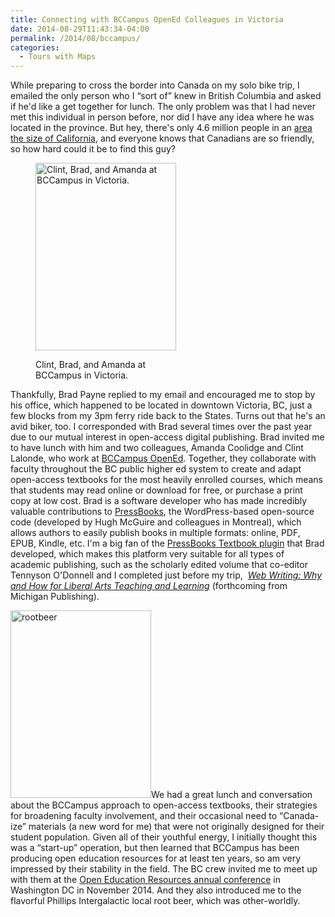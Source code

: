 ```yaml
---
title: Connecting with BCCampus OpenEd Colleagues in Victoria
date: 2014-08-29T11:43:34-04:00
permalink: /2014/08/bccampus/
categories:
  - Tours with Maps
---
```

While preparing to cross the border into Canada on my solo bike trip, I emailed the only person who I &#8220;sort of&#8221; knew in British Columbia and asked if he'd like a get together for lunch. The only problem was that I had never met this individual in person before, nor did I have any idea where he was located in the province. But hey, there's only 4.6 million people in an <a href="http://www.bcrobyn.com/2012/12/how-big-is-british-columbia/" target="_blank">area the size of California</a>, and everyone knows that Canadians are so friendly, so how hard could it be to find this guy?<figure id="attachment_45" aria-describedby="caption-attachment-45" style="width: 225px" class="wp-caption alignright">

[<img class="size-medium wp-image-45" src="http://jackbikes.org/wp-content/uploads/2014/08/clint-brad-amanda-225x300.jpg" alt="Clint, Brad, and Amanda at BCCampus in Victoria." width="225" height="300" srcset="https://jackbikes.org/wp-content/uploads/2014/08/clint-brad-amanda-225x300.jpg 225w, https://jackbikes.org/wp-content/uploads/2014/08/clint-brad-amanda.jpg 480w" sizes="(max-width: 225px) 100vw, 225px" />](http://jackbikes.org/wp-content/uploads/2014/08/clint-brad-amanda.jpg)<figcaption id="caption-attachment-45" class="wp-caption-text">Clint, Brad, and Amanda at BCCampus in Victoria.</figcaption></figure>

Thankfully, Brad Payne replied to my email and encouraged me to stop by his office, which happened to be located in downtown Victoria, BC, just a few blocks from my 3pm ferry ride back to the States. Turns out that he's an avid biker, too. I corresponded with Brad several times over the past year due to our mutual interest in open-access digital publishing. Brad invited me to have lunch with him and two colleagues, Amanda Coolidge and Clint Lalonde, who work at <a href="http://open.bccampus.ca/" target="_blank">BCCampus OpenEd</a>. Together, they collaborate with faculty throughout the BC public higher ed system to create and adapt open-access textbooks for the most heavily enrolled courses, which means that students may read online or download for free, or purchase a print copy at low cost. Brad is a software developer who has made incredibly valuable contributions to <a href="http://pressbooks.com" target="_blank">PressBooks</a>, the WordPress-based open-source code (developed by Hugh McGuire and colleagues in Montreal), which allows authors to easily publish books in multiple formats: online, PDF, EPUB, Kindle, etc. I'm a big fan of the <a href="https://wordpress.org/plugins/pressbooks-textbook/" target="_blank">PressBooks Textbook plugin</a> that Brad developed, which makes this platform very suitable for all types of academic publishing, such as the scholarly edited volume that co-editor Tennyson O'Donnell and I completed just before my trip,  <a href="http://epress.trincoll.edu/webwriting" target="_blank"><em>Web Writing: Why and How for Liberal Arts Teaching and Learning</em></a> (forthcoming from Michigan Publishing).

[<img class="alignright size-medium wp-image-46" src="http://jackbikes.org/wp-content/uploads/2014/08/rootbeer-225x300.jpg" alt="rootbeer" width="225" height="300" srcset="https://jackbikes.org/wp-content/uploads/2014/08/rootbeer-225x300.jpg 225w, https://jackbikes.org/wp-content/uploads/2014/08/rootbeer.jpg 480w" sizes="(max-width: 225px) 100vw, 225px" />](http://jackbikes.org/wp-content/uploads/2014/08/rootbeer.jpg)We had a great lunch and conversation about the BCCampus approach to open-access textbooks, their strategies for broadening faculty involvement, and their occasional need to &#8220;Canada-ize&#8221; materials (a new word for me) that were not originally designed for their student population. Given all of their youthful energy, I initially thought this was a &#8220;start-up&#8221; operation, but then learned that BCCampus has been producing open education resources for at least ten years, so am very impressed by their stability in the field. The BC crew invited me to meet up with them at the <a href="http://openedconference.org/2014/" target="_blank">Open Education Resources annual conference</a> in Washington DC in November 2014. And they also introduced me to the flavorful Phillips Intergalactic local root beer, which was other-worldly.
